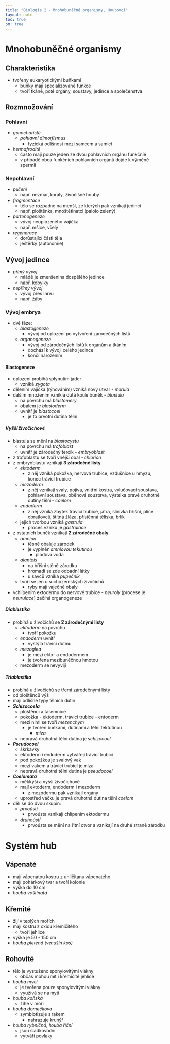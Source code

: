 ```yaml
---
title: "Biologie 2 - Mnohobuněčné organismy, Houbovci"
layout: note
toc: true
pm: true
---
```

# Mnohobuněčné organismy
## Charakteristika
- tvořeny eukaryotickými buňkami
    - buňky maji specializované funkce
    - tvoří tkáně, poté orgány, soustavy, jedince a společenstva
## Rozmnožování
### Pohlavní
- _gonochoristé_
    - _pohlavní dimorfismus_
        - fyzická odlišnost mezi samcem a samicí
- _hermafrodité_
    - často mají pouze jeden ze dvou pohlavních orgánu funkčníé
    - v případě obou funkčních pohlavních orgánů dojde k výměně spermií
### Nepohlavní
- _pučení_
    - např. nezmar, korály, živočišné houby
- _fragmentace_
    - tělo se rozpadne na menší, ze kterých pak vznikají jedinci
    - např. ploštěnka, mnoštětinatci (palolo zelený)
- _partenogeneze_
    - vývoj neoplozeného vajíčka
    - např. mšice, včely
- _regenerace_
    - dorůstající části těla
    - ještěrky (autonomie)
## Vývoj jedince
- _přímý vývoj_
    - mládě je zmenšenina dospělého jedince
    - např. kobylky
- _nepřímý vývoj_
    - vývoj přes larvu
    - např. žáby
### Vývoj embrya
- dvé fáze:
    - _blastogeneze_
        - vývoj od oplození po vytvoření zárodečných listů
    - _organogeneze_
        - vývoj od zárodečných listů k orgánům a tkáním
        - dochází k vývoji celého jedince
        - končí narozením
#### Blastogeneze
- oplození probíhá splynutím jader
    - vzniká _zygota_
- dělením vajíčka (rýhováním) vzniká nový utvar - _morula_
- dalším množením vznikiá dutá koule buněk - _blastula_
    - na povrchu má _blastomery_
    - obalem je _blastoderm_
    - uvnitř je _blastocoel_
        - je to prvotní dutina tělní
##### Vyšší živočichové
- blastula se mění na _blastocystu_
    - na povrchu má _trofoblast_
    - uvnitř je zárodečný terčík - _embryoblast_
- z trofoblastu se tvoří vnější obal - _chlorion_
- z embryoblastu vznikají **3 zárodečné listy**
    - _ektoderm_
        - z něj vzniká pokožka, nervová trubice, vzdušnice u hmyzu, konec trávicí trubice
    - _mezoderm_
        - z něj vznikají svaly, pojiva, vnitřní kostra, vylučovací soustava, pohlavní soustava, oběhová soustava, výstelka pravé druhotné dutiny tělní - _coelom_
    - _endoderm_
        - z něj vzniká zbytek trávicí trubice, játra, slinivka břišní, plíce obratlovců, štítná žláza, přístěnná tělíska, brlík
    - jejich tvorbou vzniká _gastrula_
        - proces vzniku je _gastrulace_
- z ostatních buněk vznikají **2 zárodečné obaly**
    - _amnion_
        - těsně obaluje zárodek
        - je vyplněn _amniovou tekutinou_
            - plodová voda
    - _alantois_
        - na břišní stěně zárodku
        - hromadí se zde odpadní látky
        - u savců vzniká _pupečník_
    - tvoří se jen u suchozemských živočichů
        - ryby mají vaječné obaly
- vchlípením ektodermu do nervové trubice - _neuroly_ (procese je _neurulace_) začíná organogeneze 
##### Diablastika
- probíhá u živočichů se **2 zárodečnými listy**
    - _ektoderm_ na povrchu
        - tvoří pokožku
    - _endoderm_ uvnitř
        - vystýlá trávicí dutinu
    - _mezoglea_
        - je mezi ekto- a endodermem
        - je tvořena mezibuněčnou hmotou
    - mezoderm se nevyvijí
##### Triablastika
- probíhá u živočichů se třemi zárodečnými listy
- od ploštěnců výš
- mají odlišné typy tělních dutin
- **_Schizocoela_**
    - ploštěnci a tasemnice
    - pokožka - ektoderm, trávicí trubice - entoderm
    - mezi nimi se tvoří _mezenchym_
        - je tvořen buňkami, dutinami a tělní tektutinou
            - _míza_
    - nepravá druhotná tělní dutina je _schizocoel_
- **_Pseudocoel_**
    - škrkavky
    - ektoderm i endoderm vytvářejí trávicí trubici
    - pod pokožkou je svalový vak
    - mezi vakem a trávicí trubicí je míza
    - nepravá druhotná tělní dutina je _pseudocoel_
- **_Coelomata_**
    - měkkýši a vyšší živočichové
    - mají ektoderm, endoderm i mezoderm
        - z mezodermu pak vznikají orgány
    - uprostřed váčku je pravá druhotná dutina tělní _coelom_
- dělí se do dvou skupin:
    - _prvoústí_
        - prvoústa vznikají chlípením ektodermu
    - _druhoústí_
        - prvoústa se mění na řitní otvor a vznikají na druhé straně zárodku
# Systém hub
## Vápenaté
- mají vápenatou kostru z uhličitanu vápenatého
- mají pohárkový tvar a tvoří kolonie
- výška do 10 cm
- _houba voštínatá_
## Křemité
- žijí v teplých mořích
- mají kostru z oxidu křemičitého
    - tvoří jehlice
- výška je 50 - 150 cm
- _houba pletená (venušin kos)_
## Rohovité
- tělo je vystuženo sponyiovitými vlákny
    - občas mohou mít i křemičité jehlice
- _houba mycí_
    - je tvořena pouze sponyiovitými vlákny
    - využívá se na mytí
- _houba koňská_
    - žihe v moři
- _houba domečková_
    - symbiotizuje s rakem
        - nahrazuje krunýř
- _houba rybničná, houba říční_
    - jsou sladkovodní
    - vytváří povlaky
